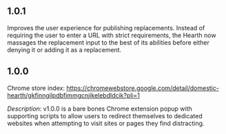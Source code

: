## 1.0.1

Improves the user experience for publishing replacements. Instead of requiring the user to enter a URL with strict requirements,
the Hearth now massages the replacement input to the best of its abilities before either denying it or adding it as a replacement.

## 1.0.0

Chrome store index: https://chromewebstore.google.com/detail/domestic-hearth/gkfinngilpdbfjmmgcnjikelebdldcik?pli=1

_Description_: v1.0.0 is a bare bones Chrome extension popup with
supporting scripts to allow users to redirect themselves to dedicated
websites when attempting to visit sites or pages they find distracting.
